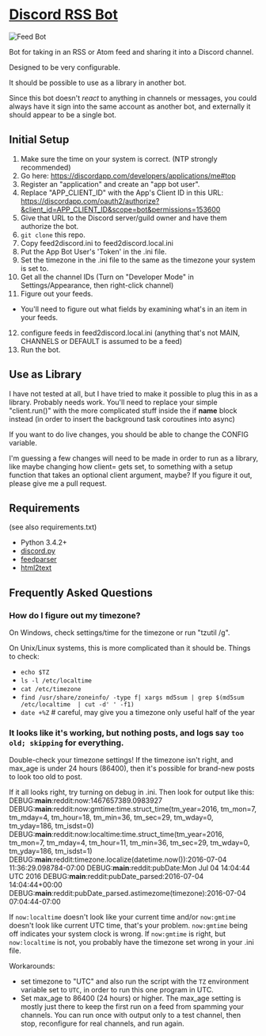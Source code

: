 # [Discord RSS Bot](https://github.com/freiheit/discord_rss_bot)

![Feed Bot](avatar-angry-small.png)

Bot for taking in an RSS or Atom feed and sharing it into a Discord channel.

Designed to be very configurable.

It should be possible to use as a library in another bot.

Since this bot doesn't *react* to anything in channels or messages, you could always
have it sign into the same account as another bot, and externally it should appear to
be a single bot.

## Initial Setup

1. Make sure the time on your system is correct. (NTP strongly recommended)
2. Go here: https://discordapp.com/developers/applications/me#top
3. Register an "application" and create an "app bot user".
4. Replace "APP_CLIENT_ID" with the App's Client ID in this URL:
   https://discordapp.com/oauth2/authorize?&client_id=APP_CLIENT_ID&scope=bot&permissions=153600
5. Give that URL to the Discord server/guild owner and have them authorize
   the bot.
6. `git clone` this repo.
7. Copy feed2discord.ini to feed2discord.local.ini
8. Put the App Bot User's 'Token' in the .ini file.
9. Set the timezone in the .ini file to the same as the timezone your system is set to.
10. Get all the channel IDs (Turn on "Developer Mode" in Settings/Appearance, then right-click channel)
11. Figure out your feeds.
   - You'll need to figure out what fields by examining what's in an item in your feeds.
12. configure feeds in feed2discord.local.ini (anything that's not MAIN, CHANNELS or DEFAULT is assumed to be a feed)
13. Run the bot.

## Use as Library

I have not tested at all, but I have tried to make it possible to plug this
in as a library. Probably needs work. You'll need to replace your simple
"client.run()" with the more complicated stuff inside the if __name__ block
instead (in order to insert the background task coroutines into async)

If you want to do live changes, you should be able to change the CONFIG variable.

I'm guessing a few changes will need to be made in order to run as a
library, like maybe changing how client= gets set, to something with a
setup function that takes an optional client argument, maybe? If you figure
it out, please give me a pull request.

## Requirements
(see also requirements.txt)
- Python 3.4.2+
- [discord.py](https://github.com/Rapptz/discord.py)
- [feedparser](https://pypi.python.org/pypi/feedparser)
- [html2text](https://pypi.python.org/pypi/html2text)

## Frequently Asked Questions
### How do I figure out my timezone?
On Windows, check settings/time for the timezone or run "tzutil /g".

On Unix/Linux systems, this is more complicated than it should be. Things to check:
- `echo $TZ`
- `ls -l /etc/localtime`
- `cat /etc/timezone`
- `find /usr/share/zoneinfo/ -type f| xargs md5sum | grep $(md5sum /etc/localtime  | cut -d' ' -f1)`
- `date +%Z` # careful, may give you a timezone only useful half of the year

### It looks like it's working, but nothing posts, and logs say `too old; skipping` for everything.
Double-check your timezone settings! If the timezone isn't right, and max_age is under 24 hours (86400), then it's possible for
brand-new posts to look too old to post.

If it all looks right, try turning on debug in .ini. Then look for output like this:
    DEBUG:__main__:reddit:now:1467657389.0983927
    DEBUG:__main__:reddit:now:gmtime:time.struct_time(tm_year=2016, tm_mon=7, tm_mday=4, tm_hour=18, tm_min=36, tm_sec=29, tm_wday=0, tm_yday=186, tm_isdst=0)
    DEBUG:__main__:reddit:now:localtime:time.struct_time(tm_year=2016, tm_mon=7, tm_mday=4, tm_hour=11, tm_min=36, tm_sec=29, tm_wday=0, tm_yday=186, tm_isdst=1)
    DEBUG:__main__:reddit:timezone.localize(datetime.now()):2016-07-04 11:36:29.098784-07:00
    DEBUG:__main__:reddit:pubDate:Mon Jul 04 14:04:44 UTC 2016
    DEBUG:__main__:reddit:pubDate_parsed:2016-07-04 14:04:44+00:00
    DEBUG:__main__:reddit:pubDate_parsed.astimezome(timezone):2016-07-04 07:04:44-07:00

If `now:localtime` doesn't look like your current time and/or `now:gmtime` doesn't look like current UTC time, that's your problem. `now:gmtime` being off indicates your system clock is wrong. If `now:gmtime` is right, but `now:localtime` is not, you probably have the timezone set wrong in your .ini file.

Workarounds:
- set timezone to "UTC" and also run the script with the `TZ` environment variable set to `UTC`, in order to run this one program in UTC.
- Set max_age to 86400 (24 hours) or higher. The max_age setting is mostly just there to keep the first run on a feed from spamming your channels. You can run once with output only to a test channel, then stop, reconfigure for real channels, and run again.
